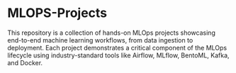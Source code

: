 # MLOPS-Projects
This repository is a collection of hands-on MLOps projects showcasing end-to-end machine learning workflows, from data ingestion to deployment. Each project demonstrates a critical component of the MLOps lifecycle using industry-standard tools like Airflow, MLflow, BentoML, Kafka, and Docker.
